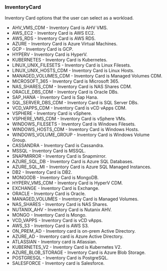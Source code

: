 ### InventoryCard
Inventory Card options that the user can select as a workload.

- AHV_VMS_CDM - Inventory Card is AHV VMS.
- AWS_EC2 - Inventory Card is AWS EC2.
- AWS_RDS - Inventory Card is AWS RDS.
- AZURE - Inventory Card is Azure Virtual Machines.
- GCP - Inventory Card is GCP.
- HYPERV - Inventory Card is HyperV.
- KUBERNETES - Inventory Card is Kubernetes.
- LINUX_UNIX_FILESETS - Inventory Card is Linux Filesets.
- LINUX_UNIX_HOSTS_CDM - Inventory Card is Linux Hosts.
- MANAGED_VOLUMES_CDM - Inventory Card is Managed Volumes CDM.
- MICROSOFT_365 - Inventory Card is Microsoft 365.
- NAS_SHARES_CDM - Inventory Card is NAS Shares CDM.
- ORACLE_DBS_CDM - Inventory Card is Oracle DBs.
- SAP_HANA - Inventory Card is Sap Hana.
- SQL_SERVER_DBS_CDM - Inventory Card is SQL Server DBs.
- VCD_VAPPS_CDM - Inventory Card is vCD vApps CDM.
- VSPHERE - Inventory Card is vSphere.
- VSPHERE_VMS_CDM - Inventory Card is vSphere VMs.
- WINDOWS_FILESETS - Inventory Card is Windows Filesets.
- WINDOWS_HOSTS_CDM - Inventory Card is Windows Hosts.
- WINDOWS_VOLUME_GROUP - Inventory Card is Windows Volume Group.
- CASSANDRA - Inventory Card is Cassandra.
- MSSQL - Inventory Card is MSSQL.
- SNAPMIRROR - Inventory Card is Snapmirror.
- AZURE_SQL_DB - Inventory Card is Azure SQL Databases.
- AZURE_SQL_MI - Inventory Card is Azure SQL Managed Instances.
- DB2 - Inventory Card is DB2.
- MONGODB - Inventory Card is MongoDB.
- HYPERV_VMS_CDM - Inventory Card is HyperV CDM.
- EXCHANGE - Inventory Card is Exchange.
- ORACLE - Inventory Card is Oracle.
- MANAGED_VOLUMES - Inventory Card is Managed Volumes.
- NAS_SHARES - Inventory Card is NAS Shares.
- NUTANIX_AHV - Inventory Card is Nutanix AHV.
- MONGO - Inventory Card is Mongo.
- VCD_VAPPS - Inventory Card is vCD vApps.
- AWS_S3 - Inventory Card is AWS S3.
- ON_PREM_AD - Inventory card is on-prem Active Directory.
- AZURE_AD - Inventory card is Azure Active Directory.
- ATLASSIAN - Inventory card is Atlassian.
- KUBERNETES_V2 - Inventory Card is Kubernetes V2.
- AZURE_BLOB_STORAGE - Inventory Card is Azure Blob Storage.
- POSTGRESQL - Inventory Card is PostgreSQL.
- SALESFORCE - Inventory card is Salesforce.
